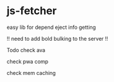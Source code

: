 # js-fetcher

easy lib for depend eject info getting


!! need to add bold bulking to the server !!

Todo
 check ava

 check pwa comp
 
 check mem caching
 
